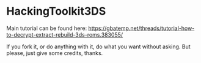# HackingToolkit3DS

Main tutorial can be found here:
https://gbatemp.net/threads/tutorial-how-to-decrypt-extract-rebuild-3ds-roms.383055/

If you fork it, or do anything with it, do what you want without asking.
But please, just give some credits, thanks.
